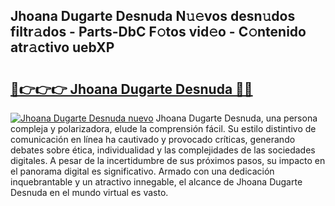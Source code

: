 ## Jhoana Dugarte Desnuda N𝚞𝚎vos desn𝚞dos filtr𝚊dos - Parts-DbC F𝚘tos vid𝚎o - C𝚘ntenido atr𝚊ctivo uebXP

# <h2><a href="http://mbcxae.tromn.icu/?c=Jhoana+Dugarte+Desnuda">🔗👉👉👉 Jhoana Dugarte Desnuda 🔗🔗</a></h2>

[![Jhoana Dugarte Desnuda nuevo](https://i.imgur.com/pEAQMta.gif)](http://mbcxae.tromn.icu/?c=Jhoana+Dugarte+Desnuda)
Jhoana Dugarte Desnuda, una persona compleja y polarizadora, elude la comprensión fácil. Su estilo distintivo de comunicación en línea ha cautivado y provocado críticas, generando debates sobre ética, individualidad y las complejidades de las sociedades digitales. A pesar de la incertidumbre de sus próximos pasos, su impacto en el panorama digital es significativo. Armado con una dedicación inquebrantable y un atractivo innegable, el alcance de Jhoana Dugarte Desnuda en el mundo virtual es vasto.
